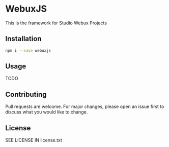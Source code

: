 # WebuxJS
This is the framework for Studio Webux Projects

## Installation 
```bash
npm i --save webuxjs
```

## Usage
TODO

## Contributing

Pull requests are welcome. For major changes, please open an issue first to discuss what you would like to change.

## License
SEE LICENSE IN license.txt